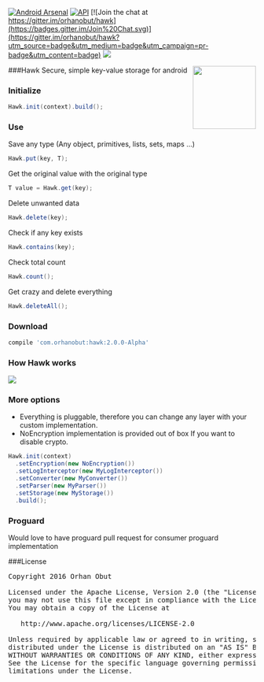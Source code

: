 [![Android Arsenal](https://img.shields.io/badge/Android%20Arsenal-Hawk-brightgreen.svg?style=flat)](https://android-arsenal.com/details/1/1568)      [![API](https://img.shields.io/badge/API-8%2B-brightgreen.svg?style=flat)](https://android-arsenal.com/api?level=8)   [![Join the chat at https://gitter.im/orhanobut/hawk](https://badges.gitter.im/Join%20Chat.svg)](https://gitter.im/orhanobut/hawk?utm_source=badge&utm_medium=badge&utm_campaign=pr-badge&utm_content=badge)  [![](https://img.shields.io/badge/AndroidWeekly-%23141-blue.svg)](http://androidweekly.net/issues/issue-141)

<img align='right' src='https://github.com/orhanobut/hawk/blob/master/art/hawk-logo.png' width='128' height='128'/>

###Hawk
Secure, simple key-value storage for android

### Initialize
```java
Hawk.init(context).build();
```
### Use
Save any type (Any object, primitives, lists, sets, maps ...)
```java
Hawk.put(key, T);
```
Get the original value with the original type
```java
T value = Hawk.get(key);
```
Delete unwanted data
```java
Hawk.delete(key);
```
Check if any key exists
```java
Hawk.contains(key);
```
Check total count
```java
Hawk.count();
```
Get crazy and delete everything
```java
Hawk.deleteAll();
```

### Download
```groovy
compile 'com.orhanobut:hawk:2.0.0-Alpha'
```

###  How Hawk works

<img src='https://github.com/orhanobut/hawk/blob/master/art/how-hawk-works.png'/>

### More options
- Everything is pluggable, therefore you can change any layer with your custom implementation.
- NoEncryption implementation is provided out of box If you want to disable crypto.
```java
Hawk.init(context)
  .setEncryption(new NoEncryption())
  .setLogInterceptor(new MyLogInterceptor())
  .setConverter(new MyConverter())
  .setParser(new MyParser())
  .setStorage(new MyStorage())
  .build();
```

### Proguard
Would love to have proguard pull request for consumer proguard implementation

###License
<pre>
Copyright 2016 Orhan Obut

Licensed under the Apache License, Version 2.0 (the "License");
you may not use this file except in compliance with the License.
You may obtain a copy of the License at

   http://www.apache.org/licenses/LICENSE-2.0

Unless required by applicable law or agreed to in writing, software
distributed under the License is distributed on an "AS IS" BASIS,
WITHOUT WARRANTIES OR CONDITIONS OF ANY KIND, either express or implied.
See the License for the specific language governing permissions and
limitations under the License.
</pre>

